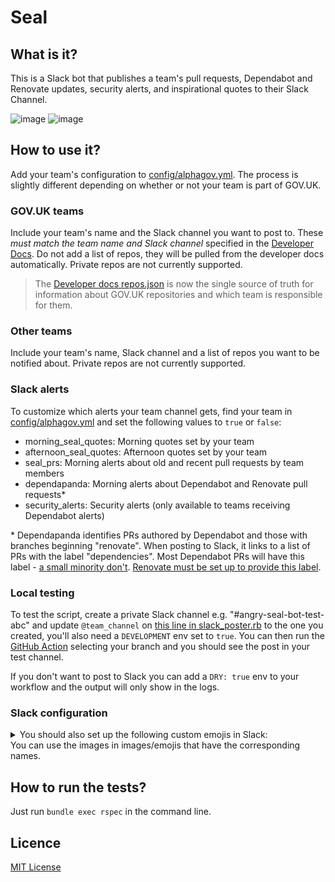 # Seal

## What is it?

This is a Slack bot that publishes a team's pull requests, Dependabot and Renovate updates, security alerts, and inspirational quotes to their Slack Channel.

![image](https://github.com/alphagov/seal/blob/main/images/readme/informative.png)
![image](https://github.com/alphagov/seal/blob/main/images/readme/angry.png)

## How to use it?

Add your team's configuration to [config/alphagov.yml](https://github.com/alphagov/seal/blob/main/config/alphagov.yml). The process is slightly different depending on whether or not your team is part of GOV.UK.

### GOV.UK teams

Include your team's name and the Slack channel you want to post to. These *must match the team name and Slack channel* specified in the [Developer Docs](https://docs.publishing.service.gov.uk/repos.html#repos-by-team). Do not add a list of repos, they will be pulled from the developer docs automatically. Private repos are not currently supported.

> The [Developer docs repos.json](https://docs.publishing.service.gov.uk/repos.json) is now the single source of truth for information about GOV.UK repositories and which team is responsible for them.

### Other teams

Include your team's name, Slack channel and a list of repos you want to be notified about. Private repos are not currently supported.

### Slack alerts

To customize which alerts your team channel gets, find your team in [config/alphagov.yml](https://github.com/alphagov/seal/blob/main/config/alphagov.yml) and set the following values to `true` or `false`:

- morning_seal_quotes: Morning quotes set by your team
- afternoon_seal_quotes: Afternoon quotes set by your team
- seal_prs: Morning alerts about old and recent pull requests by team members
- dependapanda: Morning alerts about Dependabot and Renovate pull requests*
- security_alerts: Security alerts (only available to teams receiving Dependabot alerts)

\* Dependapanda identifies PRs authored by Dependabot and those with branches beginning "renovate". When posting to Slack, it links to a list of PRs with the label "dependencies". Most Dependabot PRs will have this label - [a small minority don't](https://github.com/search?q=org%3Aalphagov+author%3Adependabot%5Bbot%5D+-label%3Adependencies&type=pullrequests). [Renovate must be set up to provide this label](https://github.com/alphagov/publishing-api/blob/6053b22d536ece8f93ae1006f99c9a513bc1d381/renovate.json#L14).

### Local testing

To test the script, create a private Slack channel e.g. "#angry-seal-bot-test-abc" and update `@team_channel` on [this line in slack_poster.rb](https://github.com/alphagov/seal/blob/fe03ae1d2637d2fcd69816344e26a4a6e0696ffb/lib/slack_poster.rb#L108) to the one you created, you'll also need a `DEVELOPMENT` env set to `true`.
You can then run the [GitHub Action](https://github.com/alphagov/seal/actions) selecting your branch and you should see the post in your test channel.

If you don't want to post to Slack you can add a `DRY: true` env to your workflow and the output will only show in the logs.

### Slack configuration

<details><summary>You should also set up the following custom emojis in Slack:</summary>

- :informative_seal:
- :angrier_seal:
- :seal_of_approval:
- :happyseal:
- :halloween_informative_seal:
- :halloween_angrier_seal:
- :halloween_seal_of_approval:
- :festive_season_informative_seal:
- :festive_season_angrier_seal:
- :festive_season_seal_of_approval:
- :manatea:
</details>
You can use the images in images/emojis that have the corresponding names.

## How to run the tests?

Just run `bundle exec rspec` in the command line.

## Licence

[MIT License](LICENCE)

